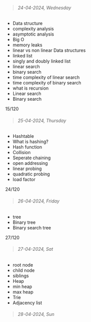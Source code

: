 > ###### 24-04-2024, Wednesday

- Data structure
- complexity analysis
- asymptotic analysis
- Big O
- memory leaks
- linear vs non linear Data structures
- linked list 
- singly and doubly linked list
- linear search
- binary search
- time complexity of linear search
- time complexity of binary search
- what is recursion
- Linear search
- Binary search

15/120

> ###### 25-04-2024, Thursday

- Hashtable
- What is hashing?
- Hash function
- Collision
- Seperate chaining
- open addressing
- linear probing
- quadratic probing
- load factor

24/120

> ###### 26-04-2024, Friday

- tree
- Binary tree
- Binary search tree

27/120

> ###### 27-04-2024, Sat

- root node
- child node
- siblings
- Heap 
- min heap
- max heap
- Trie
- Adjacency list 

> ###### 28-04-2024, Sun



